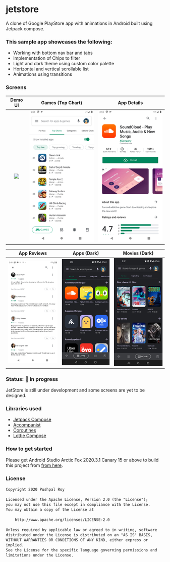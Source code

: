 # jetstore
A clone of Google PlayStore app with animations in Android built using Jetpack compose.

### This sample app showcases the following:

 * Working with bottom nav bar and tabs
 * Implementation of Chips to filter
 * Light and dark theme using custom color palette
 * Horizontal and vertical scrollable list
 * Animations using transitions

### Screens
Demo UI             |  Games (Top Chart) | App Details 
:-------------------------:|:-------------------------: | :-------------------------: 
<img src="screenshots/demo.gif" width=240 />  |  <img src="screenshots/screenshot_4.png" width=240 /> | <img src="screenshots/screenshot_5.png" width=240 /> 

App Reviews             |  Apps (Dark) | Movies (Dark)
:-------------------------:|:-------------------------: | :-------------------------: 
<img src="screenshots/screenshot_6.png" width=240 />  |  <img src="screenshots/screenshot_2.png" width=240 /> | <img src="screenshots/screenshot_3.png" width=240 />

### Status: 🚧 In progress
<p>JetStore is still under development and some screens are yet to be designed.</p>

### Libraries used

* [Jetpack Compose]
* [Accompanist]
* [Coroutines]
* [Lottie Compose]

[Jetpack Compose]: https://developer.android.com/jetpack/compose
[Accompanist]: https://github.com/chrisbanes/accompanist
[Coroutines]: https://developer.android.com/kotlin/coroutines
[Lottie Compose]: https://github.com/airbnb/lottie

### How to get started
Please get Android Studio Arctic Fox 2020.3.1 Canary 15 or above to build this project from [from here](https://developer.android.com/studio/preview/).

### License
```
Copyright 2020 Pushpal Roy

Licensed under the Apache License, Version 2.0 (the "License");
you may not use this file except in compliance with the License.
You may obtain a copy of the License at

    http://www.apache.org/licenses/LICENSE-2.0

Unless required by applicable law or agreed to in writing, software
distributed under the License is distributed on an "AS IS" BASIS,
WITHOUT WARRANTIES OR CONDITIONS OF ANY KIND, either express or implied.
See the License for the specific language governing permissions and
limitations under the License.
```
